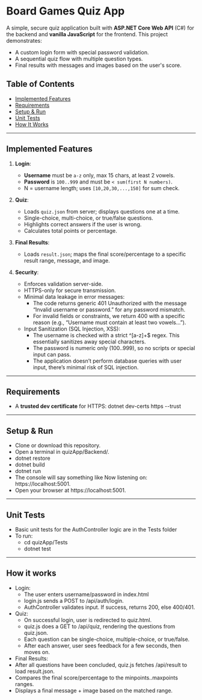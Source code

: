 # Board Games Quiz App

A simple, secure quiz application built with **ASP.NET Core Web API** (C#) for the backend and **vanilla JavaScript** for the frontend. This project demonstrates:
- A custom login form with special password validation.
- A sequential quiz flow with multiple question types.
- Final results with messages and images based on the user's score.

## Table of Contents
- [Implemented Features](#features)
- [Requirements](#requirements)
- [Setup & Run](#setup--run)
- [Unit Tests](#unit-tests)
- [How It Works](#how-it-works)

---

## Implemented Features

1. **Login**:  
   - **Username** must be `a-z` only, max 15 chars, at least 2 vowels.  
   - **Password** is `100..999` and must be `< sum(first N numbers)`.  
   - N = username length; uses `[10,20,30,...,150]` for sum check.

2. **Quiz**:  
   - Loads `quiz.json` from server; displays questions one at a time.  
   - Single-choice, multi-choice, or true/false questions.  
   - Highlights correct answers if the user is wrong.  
   - Calculates total points or percentage.  

3. **Final Results**:  
   - Loads `result.json`; maps the final score/percentage to a specific result range, message, and image.

4. **Security**:  
   - Enforces validation server-side.  
   - HTTPS-only for secure transmission.  
   - Minimal data leakage in error messages:
        - The code returns generic 401 Unauthorized with the message “Invalid username or password.” for any password mismatch.
        - For invalid fields or constraints, we return 400 with a specific reason (e.g., “Username must contain at least two vowels...”).
   - Input Sanitization (SQL Injection, XSS):
        - The username is checked with a strict ^[a-z]+$ regex. This essentially sanitizes away special characters.
        - The password is numeric only (100..999), so no scripts or special input can pass.
        - The application doesn’t perform database queries with user input, there’s minimal risk of SQL injection.

---

## Requirements
- A **trusted dev certificate** for HTTPS:
  dotnet dev-certs https --trust

---

## Setup & Run

- Clone or download this repository.
- Open a terminal in quizApp/Backend/.
- dotnet restore
- dotnet build
- dotnet run
- The console will say something like Now listening on: https://localhost:5001.
- Open your browser at https://localhost:5001.

---

## Unit Tests
- Basic unit tests for the AuthController logic are in the Tests folder
- To run:
  - cd quizApp/Tests
  - dotnet test

---

## How it works

- Login:
  - The user enters username/password in index.html
  - login.js sends a POST to /api/auth/login.
  - AuthController validates input. If success, returns 200, else 400/401.
- Quiz:
  - On successful login, user is redirected to quiz.html.
  - quiz.js does a GET to /api/quiz, rendering the questions from quiz.json.
  - Each question can be single-choice, multiple-choice, or true/false.
  - After each answer, user sees feedback for a few seconds, then moves on.
 - Final Results:
  - After all questions have been concluded, quiz.js fetches /api/result to load result.json.
  - Compares the final score/percentage to the minpoints..maxpoints ranges.
  - Displays a final message + image based on the matched range.
